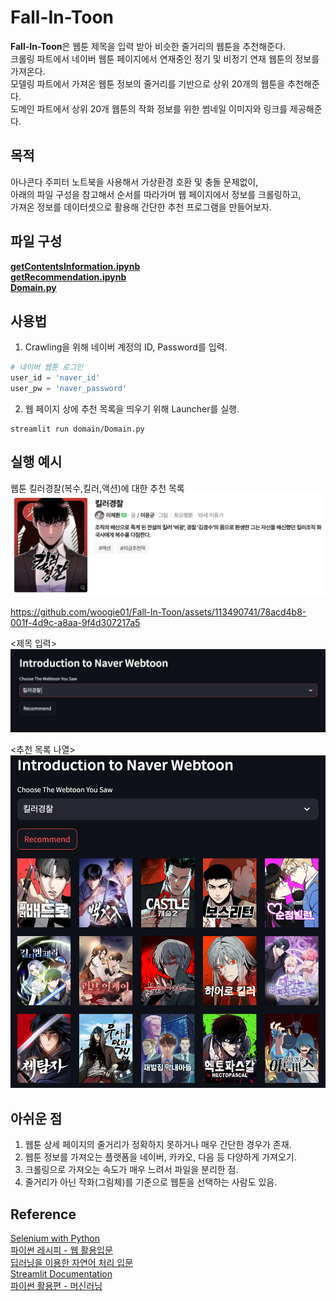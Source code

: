 # Fall-In-Toon
**Fall-In-Toon**은 웹툰 제목을 입력 받아 비슷한 줄거리의 웹툰을 추천해준다.  
크롤링 파트에서 네이버 웹툰 페이지에서 연재중인 정기 및 비정기 연재 웹툰의 정보를 가져온다.  
모델링 파트에서 가져온 웹툰 정보의 줄거리를 기반으로 상위 20개의 웹툰을 추천해준다.  
도메인 파트에서 상위 20개 웹툰의 작화 정보를 위한 썸네일 이미지와 링크를 제공해준다.

## 목적
아나콘다 주피터 노트북을 사용해서 가상환경 호환 및 충돌 문제없이,  
아래의 파일 구성을 참고해서 순서를 따라가며 웹 페이지에서 정보를 크롤링하고,  
가져온 정보를 데이터셋으로 활용해 간단한 추천 프로그램을 만들어보자.

## 파일 구성
**[getContentsInformation.ipynb](https://github.com/woogie01/Fall-In-Toon/blob/d330bc34a1e76ab360aff26bebd46abf0aeb5be3/crawling/getContentsInformation.ipynb)**  
**[getRecommendation.ipynb](https://github.com/woogie01/Fall-In-Toon/blob/f76feb53e613c86f96ef17565d5354888b0fd862/modeling/getRecommendation.ipynb)**  
**[Domain.py](https://github.com/woogie01/Fall-In-Toon/blob/f9b5f1629c60ac7f67f62421933cc539c8318fff/domain/Domain.py)**  

## 사용법
1. Crawling을 위해 네이버 계정의 ID, Password를 입력.
```python
# 네이버 웹툰 로그인
user_id = 'naver_id'
user_pw = 'naver_password'
```
2. 웹 페이지 상에 추천 목록을 띄우기 위해 Launcher를 실행.
```terminal
streamlit run domain/Domain.py
```

## 실행 예시
웹툰 킬러경찰(복수,킬러,액션)에 대한 추천 목록
<img src="example/killer-0.png">

https://github.com/woogie01/Fall-In-Toon/assets/113490741/78acd4b8-001f-4d9c-a8aa-9f4d307217a5

<제목 입력>
<img src="example/killer-1.png">  

<추천 목록 나열>  
<img src="example/killer-2.png">


## 아쉬운 점
1. 웹툰 상세 페이지의 줄거리가 정확하지 못하거나 매우 간단한 경우가 존재.
1. 웹툰 정보를 가져오는 플랫폼을 네이버, 카카오, 다음 등 다양하게 가져오기.
1. 크롤링으로 가져오는 속도가 매우 느려서 파일을 분리한 점.
1. 줄거리가 아닌 작화(그림체)를 기준으로 웹툰을 선택하는 사람도 있음.

## Reference
[Selenium with Python](https://selenium-python.readthedocs.io/)  
[파이썬 레시피 - 웹 활용입문](https://wikidocs.net/35949)  
[딥러닝을 이용한 자연어 처리 입문](https://wikidocs.net/24603)  
[Streamlit Documentation](https://docs.streamlit.io/library/api-reference/layout)  
[파이썬 활용편 - 머신러닝](https://nadocoding.tistory.com/92)



